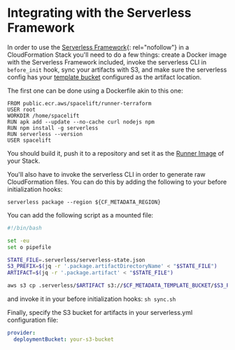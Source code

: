 # Integrating with the Serverless Framework

In order to use the [Serverless Framework](https://www.serverless.com){: rel="nofollow"} in a CloudFormation Stack you'll need to do a few things: create a Docker image with the Serverless Framework included, invoke the serverless CLI in `before_init` hook, sync your artifacts with S3, and make sure the serverless config has your [template bucket](reference.md#stack-settings) configured as the artifact location.

The first one can be done using a Dockerfile akin to this one:

```docker
FROM public.ecr.aws/spacelift/runner-terraform
USER root
WORKDIR /home/spacelift
RUN apk add --update --no-cache curl nodejs npm
RUN npm install -g serverless
RUN serverless --version
USER spacelift
```

You should build it, push it to a repository and set it as the [Runner Image](../../concepts/stack/stack-settings.md#runner-image) of your Stack.

You'll also have to invoke the serverless CLI in order to generate raw CloudFormation files. You can do this by adding the following to your before initialization hooks:

`serverless package --region ${CF_METADATA_REGION}`

You can add the following script as a mounted file:

```bash
#!/bin/bash

set -eu
set o pipefile

STATE_FILE=.serverless/serverless-state.json
S3_PREFIX=$(jq -r '.package.artifactDirectoryName' < "$STATE_FILE")
ARTIFACT=$(jq -r '.package.artifact' < "$STATE_FILE")

aws s3 cp .serverless/$ARTIFACT s3://$CF_METADATA_TEMPLATE_BUCKET/$S3_PREFIX/$ARTIFACT
```

and invoke it in your before initialization hooks: `sh sync.sh`

Finally, specify the S3 bucket for artifacts in your serverless.yml configuration file:

```yaml
provider:
  deploymentBucket: your-s3-bucket
```
